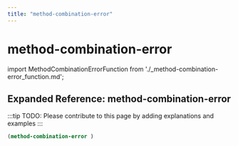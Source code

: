 ```yaml
---
title: "method-combination-error"
---
```


# method-combination-error

import MethodCombinationErrorFunction from './_method-combination-error_function.md';

<MethodCombinationErrorFunction />

## Expanded Reference: method-combination-error

:::tip
TODO: Please contribute to this page by adding explanations and examples
:::

```lisp
(method-combination-error )
```
